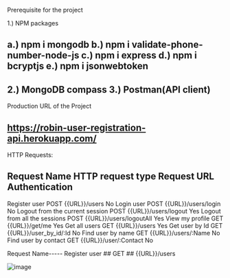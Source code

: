 Prerequisite for the project

1.) NPM packages

a.) npm i mongodb
b.) npm i validate-phone-number-node-js
c.) npm i express
d.) npm i bcryptjs
e.) npm i jsonwebtoken
------------------------------------------------------------------------------------
2.) MongoDB compass
3.) Postman(API client)
-----------------------------------------------------------------------------------
Production URL of the Project

https://robin-user-registration-api.herokuapp.com/
------------------------------------------------------------------------------------

HTTP Requests:

Request Name 			HTTP request type	      	  Request URL			Authentication
-----------------------------------------------------------------------------------------------------------------------
Register user	        	 POST	              		{{URL}}/users				No
Login user	        	 POST		      		{{URL}}/users/login			No
Logout from the current session  POST		      		{{URL}}/users/logout			Yes
Logout from all the sessions	 POST		      		{{URL}}/users/logoutAll			Yes
View my profile			 GET		      		{{URL}}/get/me				Yes
Get all users			 GET		      		{{URL}}/users				Yes
Get user by Id			 GET		      		{{URL}}/user_by_id/:Id			No
Find user by name		 GET		      		{{URL}}/users/:Name			No
Find user by contact		 GET		      		{{URL}}/user/:Contact			No


Request Name----- Register user  ##  GET   ## {{URL}}/users

![image](https://user-images.githubusercontent.com/36421233/131257749-893d52fe-065d-43b0-86ad-1f6736281fe5.png)



		
		
		
		
		
		
	

